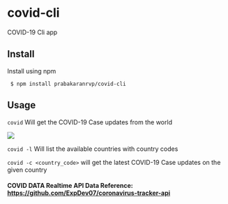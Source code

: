 # covid-cli
COVID-19 Cli app


## Install
Install using npm

```
 $ npm install prabakaranrvp/covid-cli
```

## Usage

`covid` Will get the COVID-19 Case updates from the world

<img src='screenshots/word_update.png' />

`covid -l` Will list the available countries with country codes

`covid -c <country_code>` will get the latest COVID-19 Case updates on the given country


#### COVID DATA Realtime API Data Reference: https://github.com/ExpDev07/coronavirus-tracker-api
